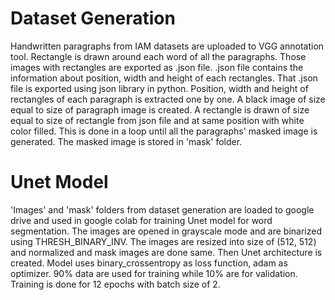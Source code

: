 # Dataset Generation

Handwritten paragraphs from IAM datasets are uploaded to VGG annotation tool. Rectangle is drawn around each word of all the paragraphs. 
Those images with rectangles are exported as .json file. .json file contains the information about position, width and height of each rectangles.
That .json file is exported using json library in python.
Position, width and height of rectangles of each paragraph is extracted one by one. 
A black image of size equal to size of paragraph image is created.
A rectangle is drawn of size equal to size of rectangle from json file and at same position with white color filled.
This is done in a loop until all the paragraphs' masked image is generated.
The masked image is stored in 'mask' folder.

# Unet Model
'Images' and 'mask' folders from dataset generation are loaded to google drive and used in google colab for training Unet model for word segmentation.
The images are opened in grayscale mode and are binarized using THRESH_BINARY_INV.
The images are resized into size of (512, 512) and normalized and mask images are done same.
Then Unet architecture is created. Model uses binary_crossentropy as loss function, adam as optimizer. 90% data are used for training while 10% are for validation. Training is done for 12 epochs with batch size of 2.
